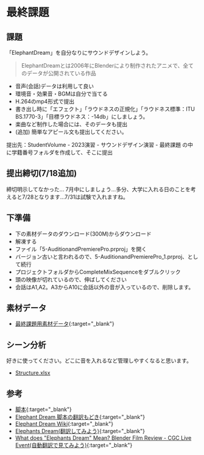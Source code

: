 # 最終課題
## 課題
「ElephantDream」を自分なりにサウンドデザインしよう。

> ElephantDreamとは2006年にBlenderにより制作されたアニメで、全てのデータが公開されている作品

- 音声(会話)データは利用して良い
- 環境音・効果音・BGMは自分で当てる
- H.264のmp4形式で提出
- 書き出し時に「エフェクト」「ラウドネスの正規化」「ラウドネス標準：ITU BS.1770-3」「目標ラウドネス：-14db」にしましょう。
- 楽曲など制作した場合には、そのデータも提出
- (追加) 簡単なアピール文も提出してください。

提出先：StudentVolume - 2023演習 - サウンドデザイン演習 - 最終課題
の中に学籍番号フォルダを作成して、そこに提出

## 提出締切(7/18追加)
締切明示してなかった...
7月中にしましょう...多分、大学に入れる日のことを考えると7/28となります...7/31は試験で入れますね。

## 下準備
- 下の素材データのダウンロード(300M)からダウンロード
- 解凍する
- ファイル「5-AuditionandPremierePro.prproj」を開く
- バージョン古いと言われるので、5-AuditionandPremierePro_1.prproj、として続行
- プロジェクトフォルダからCompleteMixSequenceをダブルクリック
- 頭の映像が切れているので、伸ばしてください
- 会話はA1,A2。A3からA10に会話以外の音が入っているので、削除します。

## 素材データ
- [最終課題用素材データ](https://helpx.adobe.com/jp/audition/how-to/music-editor.html){:target="_blank"}

## シーン分析
好きに使ってください。どこに音を入れるなど管理しやすくなると思います。
- [Structure.xlsx](xls/ElephantDreamStructure.xlsx)

## 参考
- [脚本](https://www.scripts.com/script/elephants_dream_7567){:target="_blank"}
- [Elephant Dream 脚本の翻訳もどき](xls/translate.xlsx){:target="_blank"}
- [Elephant Dream Wiki](https://ja.wikipedia.org/wiki/Elephants_Dream){:target="_blank"}
- [Elephants Dream(翻訳してみよう)](https://filmnosis.com/shortfilms/elephants-dream/){:target="_blank"}
- [What does "Elephants Dream" Mean? Blender Film Review - CGC Live Event(自動翻訳で見てみよう)](https://www.youtube.com/watch?v=qNW2GkM-LT8){:target="_blank"}